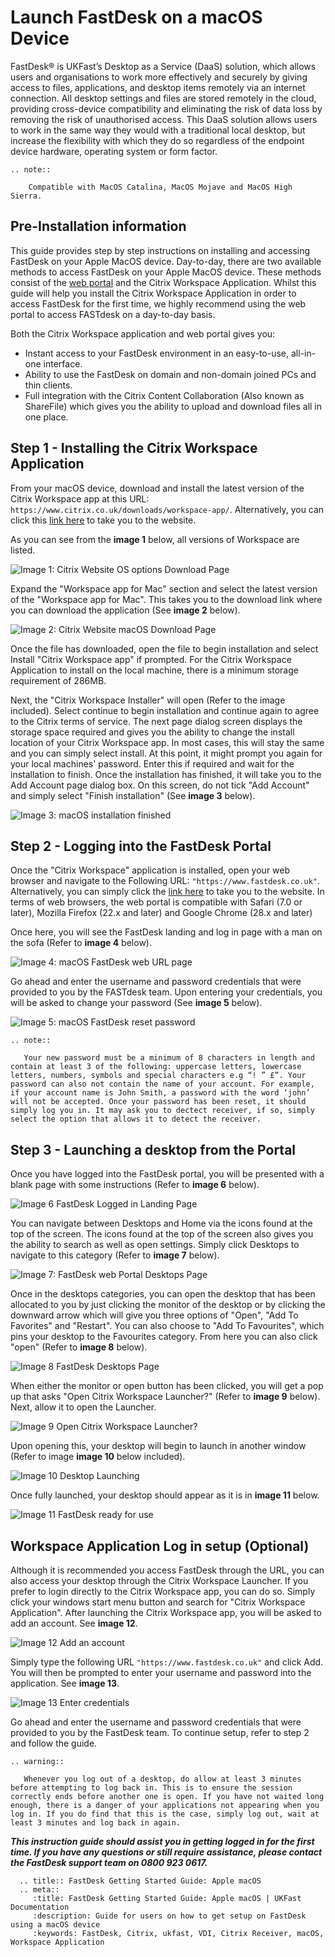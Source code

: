 
# Launch FastDesk on a macOS Device

FastDesk®  is UKFast’s Desktop as a Service (DaaS) solution, which allows users and organisations to work more effectively and securely by giving access to files, applications, and desktop items remotely via an internet connection. All desktop settings and files are stored remotely in the cloud, providing cross-device compatibility and eliminating the risk of data loss by removing the risk of unauthorised access. This DaaS solution allows users to work in the same way they would with a traditional local desktop, but increase the flexibility with which they do so regardless of the endpoint device hardware, operating system or form factor.

```eval_rst
.. note::

    Compatible with MacOS Catalina, MacOS Mojave and MacOS High Sierra.

```

## Pre-Installation information


This guide provides step by step instructions on installing and accessing FastDesk on your Apple MacOS device. Day-to-day, there are two available methods to access FastDesk on your  Apple MacOS device. These methods consist of the [web portal](https://www.fastdesk.co.uk/) and the Citrix Workspace Application. Whilst this guide will help you install the Citrix Workspace Application in order to access FastDesk for the first time, we highly recommend using the web portal to access FASTdesk on a day-to-day basis.

Both the Citrix Workspace application and web portal gives you:

- Instant access to your FastDesk environment in an easy-to-use, all-in-one interface.
- Ability to use the FastDesk on domain and non-domain joined PCs and thin clients.
- Full integration with the Citrix Content Collaboration (Also known as ShareFile) which gives you the ability to upload and download files all in one place.

## Step 1 -  Installing the Citrix Workspace Application

From your macOS device, download and install the latest version of the Citrix Workspace app at this URL:
`https://www.citrix.co.uk/downloads/workspace-app/`. Alternatively, you can click this [link here](https://www.citrix.co.uk/downloads/workspace-app/) to take you to the website.

As you can see from the **image 1** below, all versions of Workspace are listed.

![Image 1: Citrix Website OS options Download Page](files/Downloads_Webpage.PNG "Image 1: Citrix website OS options download page")

Expand the "Workspace app for Mac" section and select the latest version of the "Workspace app for Mac". This takes you to the download link where you can download the application (See **image 2** below).

![Image 2: Citrix Website macOS Download Page](files/Url_download.PNG "Image 2: Citrix website macOS download page")

Once the file has downloaded, open the file to begin installation and select Install "Citrix Workspace app" if prompted. For the Citrix Workspace Application to install on the local machine, there is a minimum storage requirement of 286MB.

Next, the "Citrix Workspace Installer" will open (Refer to the image included). Select continue to begin installation and continue again to agree to the Citrix terms of service. The next page dialog screen displays the storage space required and gives you the ability to change the install location of your Citrix Workspace app. In most cases, this will stay the same and you can simply select install. At this point, it might prompt you again for your local machines' password. Enter this if required and wait for the installation to finish. Once the installation has finished, it will take you to the Add Account page dialog box. On this screen, do not tick "Add Account" and simply select "Finish installation" (See **image 3** below).

![Image 3: macOS installation finished](files/Installation_finishedmacos.PNG "Image 3: macOS installation finished")

## Step 2 - Logging into the FastDesk Portal

Once the "Citrix Workspace" application is installed, open your web browser and navigate to the Following URL:
`"https://www.fastdesk.co.uk"`. Alternatively, you can simply click the [link here](https://www.fastdesk.co.uk) to take you to the website. In terms of web browsers, the web portal is compatible with Safari (7.0 or later), Mozilla Firefox (22.x and later) and Google Chrome (28.x and later)

Once here, you will see the FastDesk landing and log in page with a man on the sofa (Refer to **image 4** below).

![Image 4: macOS FastDesk web URL page](files/loggininurl.PNG "Image 4: macOS FastDesk web URL page")


Go ahead and enter the username and password credentials that were provided to you by the FASTdesk team. Upon entering your credentials, you will be asked to change your password (See **image 5** below).

![Image 5: macOS FastDesk reset password](files/reset_password.PNG "Image 5: macOS FastDesk reset password")

```eval_rst
.. note::

   Your new password must be a minimum of 8 characters in length and contain at least 3 of the following: uppercase letters, lowercase letters, numbers, symbols and special characters e.g “! ” £”. Your password can also not contain the name of your account. For example, if your account name is John Smith, a password with the word ‘john’ will not be accepted. Once your password has been reset, it should simply log you in. It may ask you to dectect receiver, if so, simply select the option that allows it to detect the receiver.

```

## Step 3 - Launching a desktop from the Portal

Once you have logged into the FastDesk portal, you will be presented with a blank page with some instructions (Refer to **image 6** below).

![Image 6 FastDesk Logged in Landing Page](files/HomeScreen.PNG "Image 6: FastDesk Logged in Landing Page")

You can navigate between Desktops and Home via the icons found at the top of the screen. The icons found at the top of the screen also gives you the ability to search as well as open settings. Simply click Desktops to navigate to this category (Refer to **image 7** below).

![Image 7: FastDesk web Portal Desktops Page](files/Desktopsurl.PNG "Image 7: FastDesk web Portal Desktops Page")

Once in the desktops categories, you can open the desktop that has been allocated to you by just clicking the monitor of the desktop or by clicking the downward arrow which will give you three options of "Open", "Add To Favorites" and "Restart". You can also choose to "Add To Favourites", which pins your desktop to the Favourites category. From here you can also click "open" (Refer to **image 8** below).

![Image 8 FastDesk Desktops Page](files/storefront.png "Image 8: FastDesk Desktops Page")

When either the monitor or open button has been clicked, you will get a pop up that asks "Open Citrix Workspace Launcher?" (Refer to **image 9** below). Next, allow it to open the Launcher.

![Image 9 Open Citrix Workspace Launcher?](files/Open_launcher.PNG "Image 9: Open Citrix Workspace Launcher?")


Upon opening this, your desktop will begin to launch in another window (Refer to image **image 10** below included).

![Image 10 Desktop Launching](files/Openingdesktop.PNG "Image 10: Desktop Launching")

Once fully launched, your desktop should appear as it is in **image 11** below.

![Image 11 FastDesk ready for use](files/Fullscreen.png "Image 11: FASTdesk ready for use")


## Workspace Application Log in setup (Optional)

Although it is recommended you access FastDesk through the URL, you can also access your desktop through the Citrix Workspace Launcher. If you prefer to login directly to the Citrix Workspace app, you can do so. Simply click your windows start menu button and search for "Citrix Workspace Application". After launching the Citrix Workspace app, you will be asked to add an account. See **image 12**.

![Image 12 Add an account](files/Enter_Store_URL.PNG "Image 12: Add an account")

Simply type the following URL `"https://www.fastdesk.co.uk"` and click Add. You will then be prompted to enter your username and password into the application. See **image 13**.

![Image 13 Enter credentials](files/workspace_log_in2.PNG "Image 13: Enter Credentials")

Go ahead and enter the username and password credentials that were provided to you by the FastDesk team. To continue setup, refer to step 2 and follow the guide.

```eval_rst
.. warning::

   Whenever you log out of a desktop, do allow at least 3 minutes before attempting to log back in. This is to ensure the session correctly ends before another one is open. If you have not waited long enough, there is a danger of your applications not appearing when you log in. If you do find that this is the case, simply log out, wait at least 3 minutes and log back in again.

```

**_This instruction guide should assist you in getting logged in for the first time. If you have any questions or still require assistance, please contact the FastDesk support team on 0800 923 0617._**

 ```eval_rst
   .. title:: FastDesk Getting Started Guide: Apple macOS
   .. meta::
      :title: FastDesk Getting Started Guide: Apple macOS | UKFast Documentation
      :description: Guide for users on how to get setup on FastDesk using a macOS device
      :keywords: FastDesk, Citrix, ukfast, VDI, Citrix Receiver, macOS, Workspace Application
```

